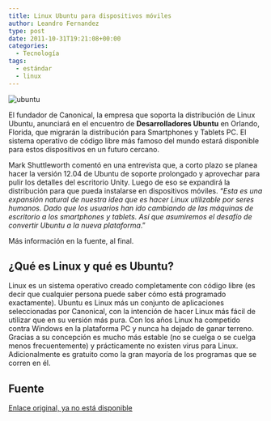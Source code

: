 ```yaml
---
title: Linux Ubuntu para dispositivos móviles
author: Leandro Fernandez
type: post
date: 2011-10-31T19:21:08+00:00
categories:
  - Tecnología
tags:
  - estándar
  - linux
---
```


![ubuntu](/2011/10/ubuntu.png)

El fundador de Canonical, la empresa que soporta la distribución de Linux Ubuntu, anunciará en el encuentro de **Desarrolladores Ubuntu** en Orlando, Florida, que migrarán la distribución para Smartphones y Tablets PC. El sistema operativo de código libre más famoso del mundo estará disponible para estos dispositivos en un futuro cercano.

<!--more-->

Mark Shuttleworth comentó en una entrevista que, a corto plazo se planea hacer la versión 12.04 de Ubuntu de soporte prolongado y aprovechar para pulir los detalles del escritorio Unity. Luego de eso se expandirá la distribución para que pueda instalarse en dispositivos móviles. &#8220;_Esta es una expansión natural de nuestra idea que es hacer Linux utilizable por seres humanos. Dado que los usuarios han ido cambiando de las máquinas de escritorio a los smartphones y tablets. Así que asumiremos el desafío de convertir Ubuntu a la nueva plataforma_.&#8221;

Más información en la fuente, al final.

## ¿Qué es Linux y qué es Ubuntu?

Linux es un sistema operativo creado completamente con código libre (es decir que cualquier persona puede saber cómo está programado exactamente). Ubuntu es Linux más un conjunto de aplicaciones seleccionadas por Canonical, con la intención de hacer Linux más fácil de utilizar que en su versión más pura. Con los años Linux ha competido contra Windows en la plataforma PC y nunca ha dejado de ganar terreno. Gracias a su concepción es mucho más estable (no se cuelga o se cuelga menos frecuentemente) y prácticamente no existen virus para Linux. Adicionalmente es gratuito como la gran mayoría de los programas que se corren en él.

## Fuente

[Enlace original, ya no está disponible][1]

 [1]: http://m.zdnet.com/blog/open-source/ubuntu-linux-heads-to-smartphones-tablets-and-smart-tvs/9834